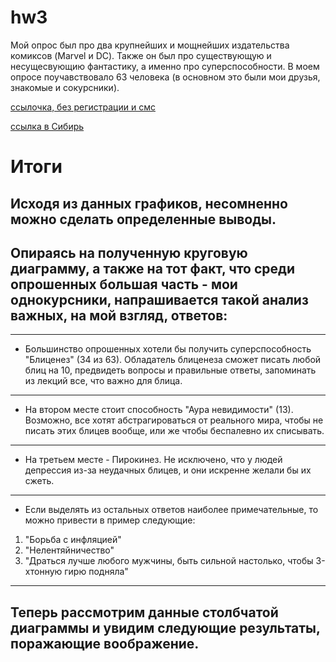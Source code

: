 # hw3

Мой опрос был про два крупнейших и мощнейших издательства комиксов (Marvel и DC). Также он был про существующую и несущесвующию фантастику, а именно про суперспособности. В моем опросе поучавствовало 63 человека (в основном это были мои друзья, знакомые и сокурсники).

[ссылочка, без регистрации и смс](https://docs.google.com/spreadsheets/d/1FVv-05lnVwxCWrNZpi-1tE4aw1-wIz3epc1wMokrS8c/edit#gid=552921338 "совершенно секретно")

[ссылка в Сибирь](https://docs.google.com/forms/d/1vLyOYb13aoSQzP5FHMSdf4vSGlDeSqidyU8-ADMLw3o/edit?usp=sharing "здесь все, здесь Кюхля...")

# Итоги

## Исходя из данных графиков, несомненно можно сделать определенные выводы.

## Опираясь на полученную круговую диаграмму, а также на тот факт, что среди опрошенных большая часть - мои однокурсники, напрашивается такой анализ важных, на мой взгляд, ответов:

***

* Большинство опрошенных хотели бы получить суперспособность "Блиценез" (34 из 63). Обладатель блиценеза сможет писать любой блиц на 10, предвидеть вопросы и правильные ответы, запоминать из лекций все, что важно для блица.

***

* На втором месте стоит способность "Аура невидимости" (13). Возможно, все хотят абстрагироваться от реального мира, чтобы не писать этих блицев вообще, или же чтобы беспалевно их списывать.

---

* На третьем месте - Пирокинез. Не исключено, что у людей депрессия из-за неудачных блицев, и они искренне желали бы их сжеть.

***

* Если выделять из остальных ответов наиболее примечательные, то можно привести в пример следующие:
1. "Борьба с инфляцией"
2. "Нелентяйничество"
3. "Драться лучше любого мужчины, быть сильной настолько, чтобы 3-хтонную гирю подняла"

---

## Теперь рассмотрим данные столбчатой диаграммы и увидим следующие результаты, поражающие воображение.

